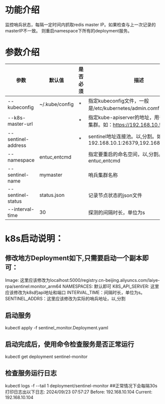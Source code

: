 # 功能介绍
监控哨兵状态，每隔一定时间内抓取redis master IP。如果检查与上一次记录的masterIP不一致。
则重启namespace下所有的deployment服务。

# 参数介绍
|参数|默认值|是否必须|描述|
|----|----|----|----|
|--kubeconfig|~/.kube/config|*|指定kubeconfig文件，一般是/etc/kubernetes/admin.comf|
|--k8s-master-url| | * |指定kube-apiserver的地址，用于连接到k8s集群。如：https://192.168.10.51:6443|
|--sentinel-address| | * | sentinel地址连接池。以,分割。如: 192.168.10.1:26379,192.168.10.2:26379|
|--namespace|entuc,entcmd| |指定要重启的命名空间，以,分割。如: entuc,entcmd|
|--sentinel-name|mymaster| | 哨兵集群名称|
|--sentinel-status|status.json| | 记录节点状态的json文件|
|--interval-time|30| | 探测的间隔时长，单位为s|

# k8s启动说明：
## 修改地方Deployment如下,只需要启动一个副本即可：
Image: 这里应该修改为localhost:5000/registry.cn-beijing.aliyuncs.com/laiye-rpa/sentinel:monitor_arm64
NAMESPACES: 默认即可
K8S_API_SERVER: 这里应该修改为k8s的api地址和端口
INTERVAL_TIME：间隔时长，单位为s。
SENTINEL_ADDRS：这里应该修改为实际的哨兵地址，以,分割
## 启动服务
kubectl apply -f sentinel_monitor.Deployment.yaml
## 启动完成后，使用命令检查服务是否正常运行
kubectl get deployment sentinel-monitor
## 检查服务运行日志
kubectl logs -f --tail 1 deployment/sentinel-monitor
##正常情况下会每隔30s打印日志出以下日志:
2024/09/23 07:57:27 Before: 192.168.10.104 Current: 192.168.10.104
